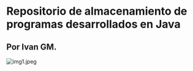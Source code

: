 # Repositorio de almacenamiento de programas desarrollados en Java

## Por Ivan GM.
![img1.jpeg](imagenes/java_git.png)
